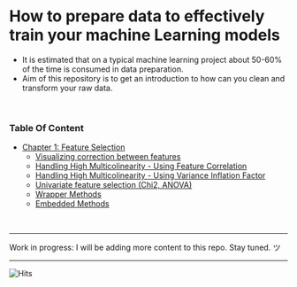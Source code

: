 # How to prepare data to effectively train your machine Learning models

* It is estimated that on a typical machine learning project about 50-60% of the time is consumed in data preparation.
* Aim of this repository is to get an introduction to how can you clean and transform your raw data.
<br>

### Table Of Content
* [Chapter 1: Feature Selection](https://github.com/rahul96rajan/Data_Preparation_for_ML_models/blob/master/Feature_Selection/1.%20Visualizing_correlation.ipynb) 
	* [Visualizing correction between features](https://github.com/rahul96rajan/Data_Preparation_for_ML_models/blob/master/Feature_Selection/1.%20Visualizing_correlation.ipynb) 
	* [Handling High Multicolinearity - Using Feature Correlation](https://github.com/rahul96rajan/Data_Preparation_for_ML_models/blob/master/Feature_Selection/2.%20Multicollinearity-1.ipynb)
	* [Handling High Multicolinearity - Using Variance Inflation Factor](https://github.com/rahul96rajan/Data_Preparation_for_ML_models/blob/master/Feature_Selection/3.%20Multicollinearity-2.ipynb)
	* [Univariate feature selection (Chi2, ANOVA)](https://github.com/rahul96rajan/Data_Preparation_for_ML_models/blob/master/Feature_Selection/4.%20Chi2%20and%20ANOVA%20(Univariate%20feature%20selection).ipynb)
	* [Wrapper Methods](https://github.com/rahul96rajan/Data_Preparation_for_ML_models/blob/master/Feature_Selection/5.%20Wrapper_Methods.ipynb) 
	* [Embedded Methods](https://github.com/rahul96rajan/Data_Preparation_for_ML_models/blob/master/Feature_Selection/6.%20Embedded%20Methods.ipynb)



<br>	

---
Work in progress: I will be adding more content to this repo. Stay tuned. ツ

---
<img src="https://hitcounter.pythonanywhere.com/count/tag.svg?url=https%3A%2F%2Fgithub.com%2Frahul96rajan%2FData_Preparation_for_ML_models" alt="Hits">
